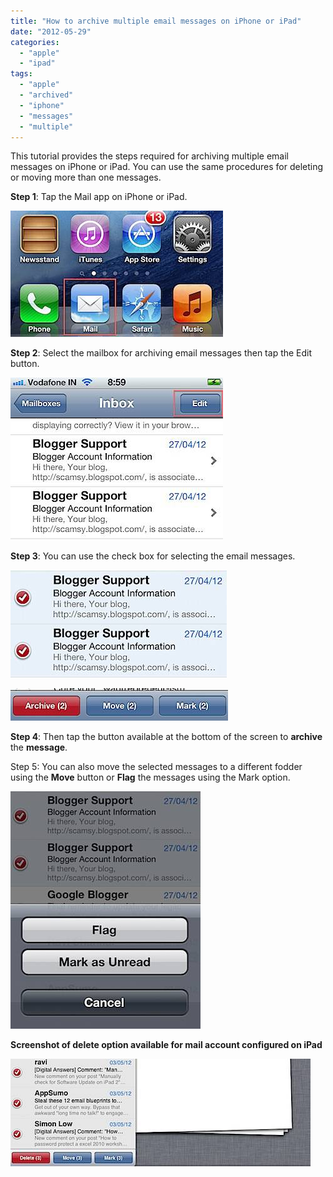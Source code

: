 ```yaml
---
title: "How to archive multiple email messages on iPhone or iPad"
date: "2012-05-29"
categories: 
  - "apple"
  - "ipad"
tags: 
  - "apple"
  - "archived"
  - "iphone"
  - "messages"
  - "multiple"
---
```


This tutorial provides the steps required for archiving multiple email messages on iPhone or iPad. You can use the same procedures for deleting or moving more than one messages.

**Step 1**: Tap the Mail app on iPhone or iPad.

![201205290908.jpg](images/201205290908.jpg)

**Step 2**: Select the mailbox for archiving email messages then tap the Edit button.

![201205290909.jpg](images/201205290909.jpg)

**Step 3**: You can use the check box for selecting the email messages.

![201205290911.jpg](images/201205290911.jpg)

![201205290911.jpg](images/2012052909111.jpg)

**Step 4**: Then tap the button available at the bottom of the screen to **archive** the **message**.

Step 5: You can also move the selected messages to a different fodder using the **Move** button or **Flag** the messages using the Mark option.

![201205290915.jpg](images/201205290915.jpg)

**Screenshot of delete option available for mail account configured on iPad**

![201205290916.jpg](images/201205290916.jpg)
